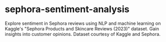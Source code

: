 # sephora-sentiment-analysis
Explore sentiment in Sephora reviews using NLP and machine learning on Kaggle's "Sephora Products and Skincare Reviews (2023)" dataset. Gain insights into customer opinions. Dataset courtesy of Kaggle and Sephora.
